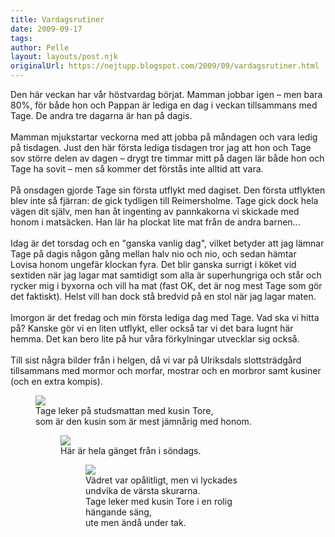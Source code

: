 ```yaml
---
title: Vardagsrutiner
date: 2009-09-17
tags: 	
author: Pelle
layout: layouts/post.njk
originalUrl: https://nejtupp.blogspot.com/2009/09/vardagsrutiner.html
---
```


Den här veckan har vår höstvardag börjat. Mamman jobbar igen – men bara 80%, för både hon och Pappan är lediga en dag i veckan tillsammans med Tage. De andra tre dagarna är han på dagis.<br><br>Mamman mjukstartar veckorna med att jobba på måndagen och vara ledig på tisdagen. Just den här första lediga tisdagen tror jag att hon och Tage sov större delen av dagen – drygt tre timmar mitt på dagen lär både hon och Tage ha sovit – men så kommer det förstås inte alltid att vara.<br><br>På onsdagen gjorde Tage sin första utflykt med dagiset. Den första utflykten blev inte så fjärran: de gick tydligen till Reimersholme. Tage gick dock hela vägen dit själv, men han åt ingenting av pannkakorna vi skickade med honom i matsäcken. Han lär ha plockat lite mat från de andra barnen...<br><br>Idag är det torsdag och en "ganska vanlig dag", vilket betyder att jag lämnar Tage på dagis någon gång mellan halv nio och nio, och sedan hämtar Lovisa honom ungefär klockan fyra. Det blir ganska surrigt i köket vid sextiden när jag lagar mat samtidigt som alla är superhungriga och står och rycker mig i byxorna och vill ha mat (fast OK, det är nog mest Tage som gör det faktiskt). Helst vill han dock stå bredvid på en stol när jag lagar maten.<br><br>Imorgon är det fredag och min första lediga dag med Tage. Vad ska vi hitta på? Kanske gör vi en liten utflykt, eller också tar vi det bara lugnt här hemma. Det kan bero lite på hur våra förkylningar utvecklar sig också.<br><br>Till sist några bilder från i helgen, då vi var på Ulriksdals slottsträdgård tillsammans med mormor och morfar, mostrar och en morbror samt kusiner (och en extra kompis).

<figure>
	<img src="../../../../img/_MG_8490_1024pix.jpg">
	<figcaption>Tage leker på studsmattan med kusin Tore,<br>som är den kusin som är mest jämnårig med honom.</figcaption>

<figure>
	<img src="../../../../img/_MG_8551_1024pix.jpg">
	<figcaption>Här är hela gänget från i söndags.</figcaption>

<figure>
	<img src="../../../../img/_MG_8532_1024pix.jpg">
	<figcaption>Vädret var opålitligt, men vi lyckades undvika de värsta skurarna.<br>Tage leker med kusin Tore i en rolig hängande säng,<br>ute men ändå under tak.</span></span><br><br><br></div>
